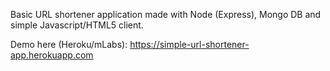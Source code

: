 Basic URL shortener application made with Node (Express), Mongo DB and simple Javascript/HTML5 client. 


Demo here (Heroku/mLabs):
https://simple-url-shortener-app.herokuapp.com

